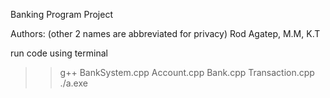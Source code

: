Banking Program Project

Authors: (other 2 names are abbreviated for privacy)
Rod Agatep, M.M, K.T

run code using terminal
>> g++ BankSystem.cpp Account.cpp Bank.cpp Transaction.cpp
>> ./a.exe
